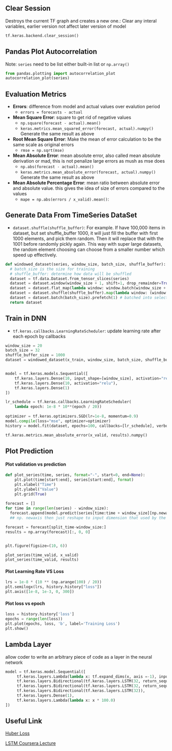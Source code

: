## Clear Session

Destroys the current TF graph and creates a new one.: Clear any interal variables, earlier version not affect later version of model

```python
tf.keras.backend.clear_session()
```

## Pandas Plot Autocorrelation

Note: ```series``` need to be list either built-in list or ```np.array()```

```python
from pandas.plotting import autocorrelation_plot
autocorrelation_plot(series)
```

## Evaluation Metrics

- **Errors**: difference from model and actual values over evalution period
  - ```errors = forecasts - actual``` 
- **Mean Square Error**: square to get rid of negative values
  - ```np.square(forecast - actual).mean()```
  - ```keras.metrics.mean_squared_error(forecast, actual).numpy()``` Generate the same result as above
- **Root Mean Square Error**: Make the mean of error calculation to be the same scale as original errors
  - ```rmse = np.sqrt(mse)```
- **Mean Absolute Error**: mean absolute error, also called mean absolute derivation or mad, this is not penalize large errors as mush as mse does
  - ```np.abs(forecast - actual).mean()```
  - ```keras.metrics.mean_absolute_error(forecast, actual).numpy()``` Generate the same result as above
- **Mean Absolute Percentage Error**: mean ratio between absolute error and absolute value. this gives the idea of size of errors compared to the values
  - ```mape = np.abs(errors / x_valid).mean()```:


## Generate Data From TimeSeries DataSet

- ```dataset.shuffle(shuffle_buffer)```:  For example. If have 100,000 items in dataset, but set shuffle_buffer 1000, it will just fill the buffer with first 1000 elements, and pick them random. Then it will replace that with the 1001 before randomly pickly again. This way with super large datasets, the random element choosing can choose from a smaller number which speed up effectively.

```python
def windowed_dataset(series, window_size, batch_size, shuffle_buffer):
  # batch_size is the size for training 
  # shuffle_buffer: determine how data will be shuffled
  dataset = tf.data.Dataset.from_tensor_slices(series)
  dataset = dataset.window(window_size + 1, shift=1, drop_remainder=True) # + 1 bc 1 as label
  dataset = dataset.flat_map(lambda window: window.batch(window_size + 1))
  dataset = dataset.shuffle(shuffle_buffer).map(lambda window: (window[:-1], window[-1]))
  dataset = dataset.batch(batch_size).prefetch(1) # batched into selected batch size
  return dataset
```

## Train in DNN

- ```tf.keras.callbacks.LearningRateScheduler```: update learning rate after each epoch by callbacks


```python
window_size = 20
batch_size = 32
shuffle_buffer_size = 1000
dataset = windowed_dataset(x_train, window_size, batch_size, shuffle_buffer_size)


model = tf.keras.models.Sequential([
    tf.keras.layers.Dense(10, input_shape=[window_size], activation="relu"), 
    tf.keras.layers.Dense(10, activation="relu"), 
    tf.keras.layers.Dense(1)
])

lr_schedule = tf.keras.callbacks.LearningRateScheduler(
    lambda epoch: 1e-8 * 10**(epoch / 20))
    
optimizer = tf.keras.optimizers.SGD(lr=1e-8, momentum=0.9)
model.compile(loss="mse", optimizer=optimizer)
history = model.fit(dataset, epochs=100, callbacks=[lr_schedule], verbose=0)

tf.keras.metrics.mean_absolute_error(x_valid, results).numpy()
```


## Plot Prediction

#### Plot validation vs prediction

```python
def plot_series(time, series, format="-", start=0, end=None):
    plt.plot(time[start:end], series[start:end], format)
    plt.xlabel("Time")
    plt.ylabel("Value")
    plt.grid(True)
    
forecast = []
for time in range(len(series) - window_size):
  forecast.append(model.predict(series[time:time + window_size][np.newaxis]))
  ## np. newaxis then just reshape to input dimension that used by the model

forecast = forecast[split_time-window_size:]
results = np.array(forecast)[:, 0, 0]


plt.figure(figsize=(10, 6))

plot_series(time_valid, x_valid)
plot_series(time_valid, results)
```

#### Plot Learning Rate VS Loss

```python
lrs = 1e-8 * (10 ** (np.arange(100) / 20))
plt.semilogx(lrs, history.history["loss"])
plt.axis([1e-8, 1e-3, 0, 300])
```

#### Plot loss vs epoch
```python
loss = history.history['loss']
epochs = range(len(loss))
plt.plot(epochs, loss, 'b', label='Training Loss')
plt.show()
```

## Lambda Layer

allow coder to write an arbitrary piece of code as a layer in the neural network

```python
model = tf.keras.model.Sequential([
     tf.keras.layers.Lambda(lambda x: tf.expand_dims(x, axis =-1), input_shape = [None]),
     tf.keras.layers.Bidirectional(tf.keras.layers.LSTM(32, return_sequence = True)),
     tf.keras.layers.Bidirectional(tf.keras.layers.LSTM(32, return_sequence = True)),
     tf.keras.layers.Bidirectional(tf.keras.layers.LSTM(32)),
     tf.keras.layers.Dense(1),
     tf.keras.layers.Lambda(lambda x: x * 100.0)                              
])
```



## Useful Link

[Huber Loss](https://en.wikipedia.org/wiki/Huber_loss)

[LSTM Coursera Lecture](https://www.coursera.org/lecture/nlp-sequence-models/long-short-term-memory-lstm-KXoay)
